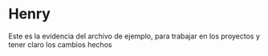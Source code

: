 # Henry

Este es la evidencia del archivo de ejemplo, para trabajar en los proyectos y tener claro los  cambios hechos

